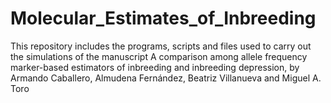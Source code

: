 # Molecular_Estimates_of_Inbreeding

This repository includes the programs, scripts and files used to carry out the simulations of the manuscript A comparison among allele frequency marker-based estimators of inbreeding and inbreeding depression, by Armando Caballero, Almudena Fernández, Beatriz Villanueva and Miguel A. Toro
